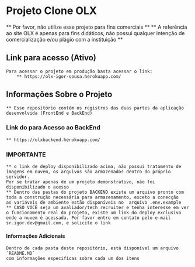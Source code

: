 # Projeto Clone OLX

** Por favor, não utilize esse projeto para fins comerciais **
** A referência ao site OLX é apenas para fins didáticos, não possui qualquer intenção de comercialização e/ou plágio com a instituição ** 

## Link para acesso (Ativo)
    Para acessar o projeto em produção basta acessar o link: 
        ** https://olx-igor-sousa.herokuapp.com/

## Informações Sobre o Projeto
    ** Esse repositório contém os registros das duas partes da aplicação desenvolvida (FrontEnd e BackEnd)

### Link do para Acesso ao BackEnd 
    ** https://olxbackend.herokuapp.com/
    
### IMPORTANTE 
    ** o link de deploy disponibilizado acima, não possui tratamento de imagens em nuvem, os arquivos são armazenados dentro do próprio servidor.
    Por se tratar apenas de um projeto demonstrativo, não foi disponibilizado o acesso
    ** Dentro das pastas do projeto BACKEND existe um arquivo pronto com toda a construção necessária para armazenamento, exceto a conecção
    as variáveis de ambiente estão disponíveis no  arquivo .env.example 
    ** CASO VOCÊ seja um avaliador/tech recruiter e tenha interesse em ver o funcionamento real do projeto, existe um link do deploy exclusivo
    onde a nuvem é acessada. Por favor entre em contato pelo e-mail sr.igor.dev@gmail.com, e solicite o link

#### Informações Adicionais 
    Dentro de cada pasta deste repositório, está disponível um arquivo `README.MD` 
    com informações especificas sobre cada um dos itens 
